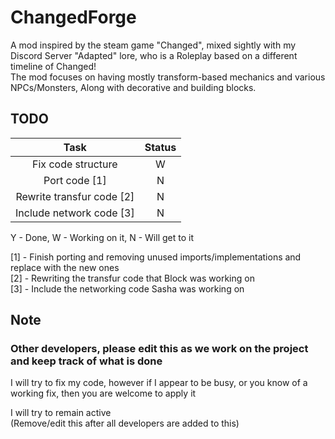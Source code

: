 # ChangedForge
A mod inspired by the steam game "Changed", mixed sightly with my Discord Server "Adapted" lore, who is a Roleplay based on a different timeline of Changed!<br>
The mod focuses on having mostly transform-based mechanics and various NPCs/Monsters, Along with decorative and building blocks.

## TODO

| Task | Status |
| :---: | :---: |
| Fix code structure | W |
| Port code [1] | N |
| Rewrite transfur code [2] | N |
| Include network code [3] | N |

Y - Done, W - Working on it, N - Will get to it

[1] - Finish porting and removing unused imports/implementations and replace with the new ones<br>
[2] - Rewriting the transfur code that Block was working on<br>
[3] - Include the networking code Sasha was working on<br>

## Note

### Other developers, please edit this as we work on the project and keep track of what is done

I will try to fix my code, however if I appear to be busy, or you know of a working fix, then you are welcome to apply it

I will try to remain active<br>
(Remove/edit this after all developers are added to this)